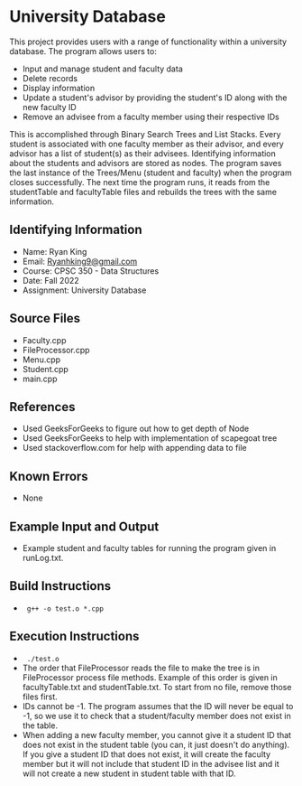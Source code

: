 # University Database

This project provides users with a range of functionality within a university database. The program allows users to: 
* Input and manage student and faculty data
* Delete records
* Display information
* Update a student's advisor by providing the student's ID along with the new faculty ID
* Remove an advisee from a faculty member using their respective IDs

This is accomplished through Binary Search Trees and List Stacks. Every student is associated with one faculty member as their advisor, and every advisor has a list of student(s) as their advisees. Identifying information about the students and advisors are stored as nodes. The program saves the last instance of the Trees/Menu (student and faculty) when the program closes successfully. The next time the program runs, it reads from the studentTable and facultyTable files and rebuilds the trees with the same information. 

## Identifying Information

* Name: Ryan King
* Email: Ryanhking9@gmail.com
* Course: CPSC 350 - Data Structures
* Date: Fall 2022
* Assignment: University Database

## Source Files

* Faculty.cpp
* FileProcessor.cpp
* Menu.cpp
* Student.cpp
* main.cpp

## References

* Used GeeksForGeeks to figure out how to get depth of Node
* Used GeeksForGeeks to help with implementation of scapegoat tree
* Used stackoverflow.com for help with appending data to file

## Known Errors

* None

## Example Input and Output 

* Example student and faculty tables for running the program given in runLog.txt.

## Build Instructions

* <code> g++ -o test.o *.cpp </code>

## Execution Instructions

* <code> ./test.o </code>
* The order that FileProcessor reads the file to make the tree is in FileProcessor process file methods. Example of this order is given in facultyTable.txt and studentTable.txt. To start from no file, remove those files first. 
* IDs cannot be -1. The program assumes that the ID will never be equal to -1, so we use it to check that a student/faculty member does not exist in the table. 
* When adding a new faculty member, you cannot give it a student ID that does not exist in the student table (you can, it just doesn't do anything). If you give a student ID that does not exist, it will create the faculty member but it will not include that student ID in the advisee list and it will not create a new student in student table with that ID.
